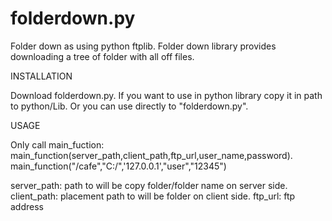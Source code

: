 # folderdown.py
Folder down as using python ftplib. Folder down library provides downloading a tree of folder with all off files. 

INSTALLATION

Download folderdown.py. If you want to use in python library copy it in path to python/Lib. Or you can use directly to "folderdown.py".

USAGE

Only call main_fuction:
main_function(server_path,client_path,ftp_url,user_name,password).
main_function("/cafe","C:/",'127.0.0.1',"user","12345")

server_path: path to will be copy folder/folder name on server side.
client_path: placement path to will be folder on client side.
ftp_url: ftp address




 

